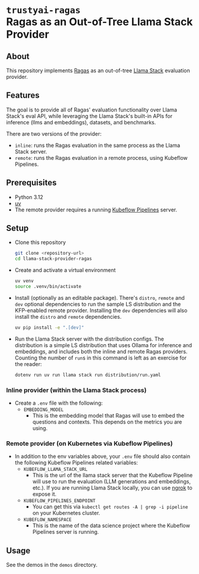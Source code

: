 # `trustyai-ragas` <br> Ragas as an Out-of-Tree Llama Stack Provider

## About
This repository implements [Ragas](https://github.com/explodinggradients/ragas) as an out-of-tree [Llama Stack](https://github.com/meta-llama/llama-stack) evaluation provider.

## Features
The goal is to provide all of Ragas' evaluation functionality over Llama Stack's eval API, while leveraging the Llama Stack's built-in APIs for inference (llms and embeddings), datasets, and benchmarks.

There are two versions of the provider:
- `inline`: runs the Ragas evaluation in the same process as the Llama Stack server.
- `remote`: runs the Ragas evaluation in a remote process, using Kubeflow Pipelines.

## Prerequisites
- Python 3.12
- [uv](https://docs.astral.sh/uv/)
- The remote provider requires a running [Kubeflow Pipelines](https://www.kubeflow.org/docs/components/pipelines) server.

## Setup
- Clone this repository
    ```bash
    git clone <repository-url>
    cd llama-stack-provider-ragas
    ```

- Create and activate a virtual environment
    ```bash
    uv venv
    source .venv/bin/activate
    ```

- Install (optionally as an editable package). There's `distro`, `remote` and `dev` optional dependencies to run the sample LS distribution and the KFP-enabled remote provider. Installing the `dev` dependencies will also install the `distro` and `remote` dependencies.
    ```bash
    uv pip install -e ".[dev]"
    ```
- Run the Llama Stack server with the distribution configs. The distribution is a simple LS distribution that uses Ollama for inference and embeddings, and includes both the inline and remote Ragas providers. Counting the number of `run`s in this command is left as an exercise for the reader:
    ```bash
    dotenv run uv run llama stack run distribution/run.yaml
    ```

### Inline provider (within the Llama Stack process)
- Create a `.env` file with the following:
    - `EMBEDDING_MODEL`
        - This is the embedding model that Ragas will use to embed the questions and contexts. This depends on the metrics you are using.

### Remote provider (on Kubernetes via Kubeflow Pipelines)
- In addition to the env variables above, your `.env` file should also contain the following Kubeflow Pipelines related variables:
    - `KUBEFLOW_LLAMA_STACK_URL`
        - This is the url of the llama stack server that the Kubeflow Pipeline will use to run the evaluation (LLM generations and embeddings, etc.). If you are running Llama Stack locally, you can use [ngrok](https://ngrok.com/) to expose it.
    - `KUBEFLOW_PIPELINES_ENDPOINT`
        - You can get this via `kubectl get routes -A | grep -i pipeline` on your Kubernetes cluster.
    - `KUBEFLOW_NAMESPACE`
        - This is the name of the data science project where the Kubeflow Pipelines server is running.

## Usage
See the demos in the `demos` directory.
